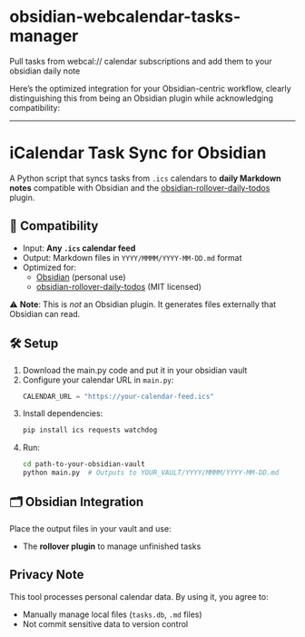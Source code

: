 # obsidian-webcalendar-tasks-manager
Pull tasks from webcal:// calendar subscriptions and add them to your obsidian daily note

Here’s the optimized integration for your Obsidian-centric workflow, clearly distinguishing this from being an Obsidian plugin while acknowledging compatibility:

---
# iCalendar Task Sync for Obsidian

A Python script that syncs tasks from `.ics` calendars to **daily Markdown notes** compatible with Obsidian and the [obsidian-rollover-daily-todos](https://github.com/lumoe/obsidian-rollover-daily-todos) plugin.

## 🔌 Compatibility
- Input: **Any `.ics` calendar feed**
- Output: Markdown files in `YYYY/MMMM/YYYY-MM-DD.md` format
- Optimized for:  
  - [Obsidian](https://obsidian.md) (personal use)  
  - [obsidian-rollover-daily-todos](https://github.com/lumoe/obsidian-rollover-daily-todos) (MIT licensed)

⚠️ **Note**: This is *not* an Obsidian plugin. It generates files externally that Obsidian can read.

## 🛠️ Setup
1. Download the main.py code and put it in your obsidian vault
2. Configure your calendar URL in `main.py`:
   ```python
   CALENDAR_URL = "https://your-calendar-feed.ics" 
   ```
3. Install dependencies:
   ```bash
   pip install ics requests watchdog
   ```
4. Run:
   ```bash
   cd path-to-your-obsidian-vault
   python main.py  # Outputs to YOUR_VAULT/YYYY/MMMM/YYYY-MM-DD.md
   ```

## 🗂️ Obsidian Integration
Place the output files in your vault and use:
- The **rollover plugin** to manage unfinished tasks

## Privacy Note
This tool processes personal calendar data. By using it, you agree to:  
- Manually manage local files (`tasks.db`, `.md` files)  
- Not commit sensitive data to version control  

